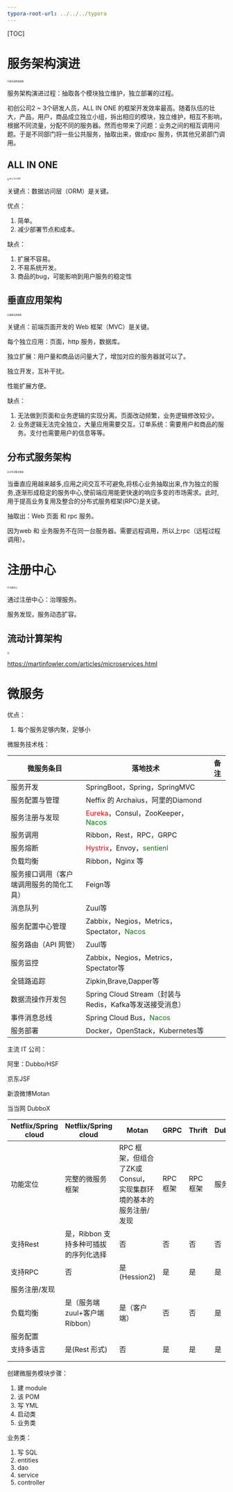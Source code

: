 ```yaml
---
typora-root-url: ../../../typora
---
```


[TOC]

# 服务架构演进

<img src="/images/spring_cloud/QQ20190710-125048@2x.jpg" alt="服务架构演进图" style="zoom:33%;" />



服务架构演进过程：抽取各个模块独立维护，独立部署的过程。

初创公司2 ~ 3个研发人员，ALL IN ONE 的框架开发效率最高。随着队伍的壮大，产品，用户，商品成立独立小组，拆出相应的模块，独立维护，相互不影响，根据不同流量，分配不同的服务器。然而也带来了问题：业务之间的相互调用问题。于是不同部门将一些公共服务，抽取出来，做成rpc 服务，供其他兄弟部门调用。



## ALL IN ONE

<img src="/images/spring_cloud/QQ20190710-125315@2x.jpg" alt="ALL IN ONE" style="zoom:33%;" />

关键点：数据访问层（ORM）是关键。

优点：

1. 简单。
2. 减少部署节点和成本。

缺点：

1. 扩展不容易。
2. 不易系统开发。
3. 商品的bug，可能影响到用户服务的稳定性

## 垂直应用架构

<img src="/images/spring_cloud/QQ20190710-125705@2x.jpg" alt="垂直应用架构" style="zoom:33%;" />

关键点：前端页面开发的 Web 框架（MVC）是关键。

每个独立应用：页面，http 服务，数据库。

独立扩展：用户量和商品访问量大了，增加对应的服务器就可以了。

独立开发，互补干扰。

性能扩展方便。

缺点：

1. 无法做到页面和业务逻辑的实现分离。页面改动频繁，业务逻辑修改较少。
2. 业务逻辑无法完全独立，大量应用需要交互。订单系统：需要用户和商品的服务。支付也需要用户的信息等等。



## 分布式服务架构

<img src="/images/spring_cloud/QQ20190710-125755@2x.jpg" alt="分布式服务框架" style="zoom:33%;" />

当垂直应用越来越多,应用之间交互不可避免,将核心业务抽取出来,作为独立的服
务,逐渐形成稳定的服务中心,使前端应用能更快速的响应多变的市场需求。此时,
用于提高业务复用及整合的分布式服务框架(RPC)是关键。

抽取出：Web 页面 和 rpc 服务。

因为web 和 业务服务不在同一台服务器。需要远程调用，所以上rpc（远程过程调用）。



# 注册中心

<img src="/images/spring_cloud/QQ20190710-125858@2x.jpg" alt="注册中心" style="zoom:33%;" />

通过注册中心：治理服务。

服务发现，服务动态扩容。



## 流动计算架构

<img src="/images/spring_cloud/QQ20190710-125947@2x.jpg" style="zoom:33%;" />



https://martinfowler.com/articles/microservices.html

# 微服务

优点：

1. 每个服务足够内聚，足够小



微服务技术栈：

| 微服务条目                               | 落地技术                                                     | 备注 |
| ---------------------------------------- | ------------------------------------------------------------ | ---- |
| 服务开发                                 | SpringBoot，Spring，SpringMVC                                |      |
| 服务配置与管理                           | Neffix 的 Archaius，阿里的Diamond                            |      |
| 服务注册与发现                           | <font color=red>Eureka</font>，Consul，ZooKeeper，<font color=green>Nacos</font> |      |
| 服务调用                                 | Ribbon，Rest，RPC，GRPC                                      |      |
| 服务熔断                                 | <font color=red>Hystrix</font>，Envoy，<font color=green>sentienl</font> |      |
| 负载均衡                                 | Ribbon，Nginx 等                                             |      |
| 服务接口调用（客户端调用服务的简化工具） | Feign等                                                      |      |
| 消息队列                                 | Zuul等                                                       |      |
| 服务配置中心管理                         | Zabbix，Negios，Metrics，Spectator，<font color=green>Nacos</font> |      |
| 服务路由（API 网管）                     | Zuul等                                                       |      |
| 服务监控                                 | Zabbix，Negios，Metrics，Spectator等                         |      |
| 全链路追踪                               | Zipkin,Brave,Dapper等                                        |      |
| 数据流操作开发包                         | Spring Cloud Stream（封装与Redis，Kafka等发送接受消息）      |      |
| 事件消息总线                             | Spring Cloud Bus，<font color=green>Nacos</font>             |      |
| 服务部署                                 | Docker，OpenStack，Kubernetes等                              |      |



主流 IT 公司：

阿里：Dubbo/HSF

京东JSF

新浪微博Motan

当当网 DubboX

| Netflix/Spring cloud | Netflix/Spring cloud                  | Motan                                                        | GRPC     | Thrift   | Dubbo/DubboX |
| -------------------- | ------------------------------------- | ------------------------------------------------------------ | -------- | -------- | ------------ |
| 功能定位             | 完整的微服务框架                      | RPC 框架，但组合了ZK或Consul，实现集群环境的基本的服务注册/发现 | RPC 框架 | RPC 框架 | 服务框架     |
| 支持Rest             | 是，Ribbon 支持多种可插拔的序列化选择 | 否                                                           | 否       | 否       | 否           |
| 支持RPC              | 否                                    | 是(Hession2)                                                 | 是       | 是       | 是           |
| 服务注册/发现        |                                       |                                                              |          |          |              |
| 负载均衡             | 是（服务端zuul+客户端Ribbon）         | 是（客户端）                                                 | 否       | 否       | 是（客户端） |
| 服务配置             |                                       |                                                              |          |          |              |
| 支持多语言           | 是(Rest 形式)                         | 否                                                           | 是       | 是       | 是（客户端） |
|                      |                                       |                                                              |          |          |              |
|                      |                                       |                                                              |          |          |              |



创建微服务模块步骤：

1. 建 module
2. 该 POM
3. 写 YML
4. 启动类
5. 业务类





业务类：

1. 写 SQL
2. entities
3. dao
4. service
5. controller

